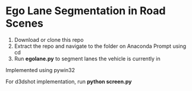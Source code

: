 # Ego Lane Segmentation in Road Scenes

1. Download or clone this repo
2. Extract the repo and navigate to the folder on Anaconda Prompt using cd
3. Run **egolane.py**  to segment lanes the vehicle is currently in

Implemented using pywin32 

For d3dshot implementation, run **python screen.py**